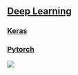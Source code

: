 ## [Deep Learning](https://www.youtube.com/watch?v=aircAruvnKk&list=PLZHQObOWTQDNU6R1_67000Dx_ZCJB-3pi)

### [Keras](https://keras.io/getting_started/intro_to_keras_for_engineers/)
### [Pytorch](https://docs.pytorch.org/tutorials/beginner/basics/quickstart_tutorial.html)

![](https://learning.oreilly.com/library/cover/9781492032632/250w/)
